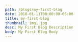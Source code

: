 ```yaml
---
path: /blogs/my-first-blog
date: 2018-01-11T00:00:00-05:00
title: my-first-blog
thumbnail: img1.jpg
desc: My First Blog Description
body: My First Blog Body
---
```

